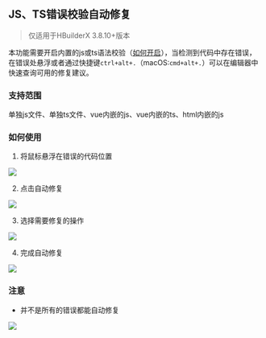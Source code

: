 ## JS、TS错误校验自动修复

> 仅适用于HBuilderX 3.8.10+版本

本功能需要开启内置的js或ts语法校验（[如何开启](https://hx.dcloud.net.cn/Tutorial/UserGuide/SyntaxCheck?id=builtincheck)），当检测到代码中存在错误，在错误处悬浮或者通过快捷键`ctrl+alt+.`（macOS:`cmd+alt+.`）可以在编辑器中快速查询可用的修复建议。

### 支持范围

单独js文件、单独ts文件、vue内嵌的js、vue内嵌的ts、html内嵌的js

### 如何使用

1. 将鼠标悬浮在错误的代码位置

![](https://web-assets.dcloud.net.cn/hbuilderx-doc/hls/hls_auto_fixed_01.png)

2. 点击自动修复

![](https://web-assets.dcloud.net.cn/hbuilderx-doc/hls/hls_auto_fixed_02.png)

3. 选择需要修复的操作

![](https://web-assets.dcloud.net.cn/hbuilderx-doc/hls/hls_auto_fixed_03.png)

4. 完成自动修复

![](https://web-assets.dcloud.net.cn/hbuilderx-doc/hls/hls_auto_fixed_05.png)

### 注意

- 并不是所有的错误都能自动修复

![](https://web-assets.dcloud.net.cn/hbuilderx-doc/hls/hls_auto_fixed_06.png)

